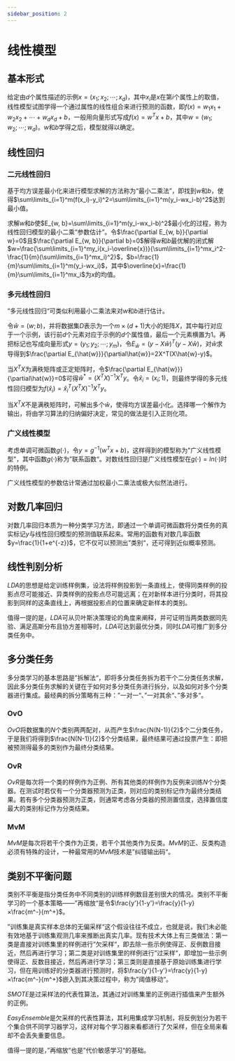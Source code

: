 ```yaml
---
sidebar_position: 2
---
```

# 线性模型

## 基本形式

给定由$d$个属性描述的示例$x=(x_1;x_2;\cdots;x_d)$，其中$x_i$是$x$在第$i$个属性上的取值，线性模型试图学得一个通过属性的线性组合来进行预测的函数，即$f(x)=w_1x_1+w_2x_2+\cdots+w_dx_d+b$，一般用向量形式写成$f(x)=w^Tx+b$，其中$w=(w_1;w_2;\cdots;w_d)$。$w$和$b$学得之后，模型就得以确定。

## 线性回归

### 二元线性回归

基于均方误差最小化来进行模型求解的方法称为“最小二乘法”，即找到$w$和$b$，使得$\sum\limits_{i=1}^m(f(x_i)-y_i)^2=\sum\limits_{i=1}^m(y_i-wx_i-b)^2$达到最小值。

求解$w$和$b$使$E_{w, b}=\sum\limits_{i=1}^m(y_i-wx_i-b)^2$最小化的过程，称为线性回归模型的最小二乘“参数估计”。令$\frac{\partial E_{w, b}}{\partial w}=0$且$\frac{\partial E_{w, b}}{\partial b}=0$解得$w$和$b$最优解的闭式解$w=\frac{\sum\limits_{i=1}^my_i(x_i-\overline{x})}{\sum\limits_{i=1}^mx_i^2-\frac{1}{m}(\sum\limits_{i=1}^mx_i)^2}$，$b=\frac{1}{m}\sum\limits_{i=1}^m(y_i-wx_i)$，其中$\overline{x}=\frac{1}{m}\sum\limits_{i=1}^mx_i$为$x$的均值。

### 多元线性回归

”多元线性回归“可类似利用最小二乘法来对$w$和$b$进行估计。

令$\hat{w}=(w; b)$，并将数据集$D$表示为一个$m×(d+1)$大小的矩阵$X$，其中每行对应于一个示例，该行前$d$个元素对应于示例的$d$个属性值，最后一个元素横置为1。再把标记也写成向量形式$y=(y_1;y_2;\cdots;y_m)$，令$E_\hat{w}=(y-X\hat{w})^T(y-X\hat{w})$，对$\hat{w}$求导得到$\frac{\partial E_{\hat{w}}}{\partial\hat{w}}=2X^T(X\hat{w}-y)$。

当$X^TX$为满秩矩阵或正定矩阵时，令$\frac{\partial E_{\hat{w}}}{\partial\hat{w}}=0$可得$\hat{w}^*=(X^TX)^{-1}X^Ty$。令$\hat{x}_i=(x_i;1)$，则最终学得的多元线性回归模型为$f(\hat{x}_i)=\hat{x}_i^T(X^TX)^{-1}X^Ty$。

当$X^TX$不是满秩矩阵时，可解出多个$\hat{w}$，使得均方误差最小化。选择哪一个解作为输出，将由学习算法的归纳偏好决定，常见的做法是引入正则化项。

### 广义线性模型

考虑单调可微函数$g(\cdot)$，令$y=g^{-1}(w^Tx+b)$，这样得到的模型称为"广义线性模型"，其中函数$g(\cdot)$称为”联系函数“。对数线性回归是广义线性模型在$g(\cdot)=ln(\cdot)$时的特例。

广义线性模型的参数估计常通过加权最小二乘法或极大似然法进行。

## 对数几率回归

对数几率回归本质为一种分类学习方法，即通过一个单调可微函数将分类任务的真实标记$y$与线性回归模型的预测值联系起来。常用的函数有对数几率函数$y=\frac{1}{1+e^{-z}}$，它不仅可以预测出”类别“，还可得到近似概率预测。

## 线性判别分析

$LDA$的思想是给定训练样例集，设法将样例投影到一条直线上，使得同类样例的投影点尽可能接近、异类样例的投影点尽可能远离；在对新样本进行分类时，将其投影到同样的这条直线上，再根据投影点的位置来确定新样本的类别。

值得一提的是，$LDA$可从贝叶斯决策理论的角度来阐释，并可证明当两类数据同先验、满足高斯分布且协方差相等时，$LDA$可达到最优分类，同时$LDA$可推广到多分类任务中。

## 多分类任务

多分类学习的基本思路是”拆解法“，即将多分类任务拆为若干个二分类任务求解，因此多分类任务求解的关键在于如何对多分类任务进行拆分，以及如何对多个分类器进行集成。最经典的拆分策略有三种：”一对一“、”一对其余“、”多对多“。

### OvO

$OvO$将数据集的$N$个类别两两配对，从而产生$\frac{N(N-1)}{2}$个二分类任务，于是我们将得到$\frac{N(N-1)}{2}$个分类结果，最终结果可通过投票产生：即把被预测得最多的类别作为最终分类结果。

### OvR

$OvR$是每次将一个类的样例作为正例、所有其他类的样例作为反例来训练$N$个分类器。在测试时若仅有一个分类器预测为正类，则对应的类别标记作为最终分类结果。若有多个分类器预测为正类，则通常考虑各分类器的预测置信度，选择置信度最大的类别标记作为分类结果。

### MvM

$MvM$是每次将若干个类作为正类，若干个其他类作为反类。$MvM$的正、反类构造必须有特殊的设计，一种最常用的$MvM$技术是”纠错输出码“。

## 类别不平衡问题

类别不平衡是指分类任务中不同类别的训练样例数目差别很大的情况。类别不平衡学习的一个基本策略——”再缩放“是令$\frac{y'}{1-y'}=\frac{y}{1-y}×\frac{m^-}{m^+}$。

”训练集是真实样本总体的无偏采样“这个假设往往不成立，也就是说，我们未必能有效地基于训练集观测几率来推断出真实几率。现有技术大体上有三类做法：第一类是直接对训练集里的样例进行”欠采样“，即去除一些示例使得正、反例数目接近，然后再进行学习；第二类是对训练集里的样例进行”过采样“，即增加一些示例使得正、反数目接近，然后再进行学习；第三类则是直接基于原始训练集进行学习，但在用训练好的分类器进行预测时，将$\frac{y'}{1-y'}=\frac{y}{1-y}×\frac{m^-}{m^+}$嵌入到其决策过程中，称为”阈值移动“。

$SMOTE$是过采样法的代表性算法，其通过对训练集里的正例进行插值来产生额外的正例。

$EasyEnsemble$是欠采样的代表性算法，其利用集成学习机制，将反例划分为若干个集合供不同学习器学习，这样对每个学习器来看都进行了欠采样，但在全局来看却不会丢失重要信息。

值得一提的是，”再缩放“也是”代价敏感学习“的基础。
